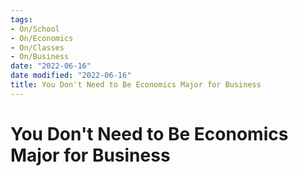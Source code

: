 ```yaml
---
tags:
- On/School
- On/Economics
- On/Classes
- On/Business
date: "2022-06-16"
date modified: "2022-06-16"
title: You Don't Need to Be Economics Major for Business
---
```


# You Don't Need to Be Economics Major for Business
